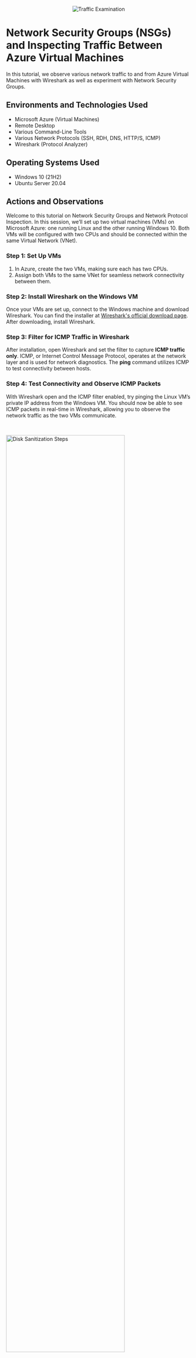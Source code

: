 <p align="center">
<img src="https://i.imgur.com/Ua7udoS.png" alt="Traffic Examination"/>
</p>

<h1>Network Security Groups (NSGs) and Inspecting Traffic Between Azure Virtual Machines</h1>
In this tutorial, we observe various network traffic to and from Azure Virtual Machines with Wireshark as well as experiment with Network Security Groups. <br />




<h2>Environments and Technologies Used</h2>

- Microsoft Azure (Virtual Machines)
- Remote Desktop
- Various Command-Line Tools
- Various Network Protocols (SSH, RDH, DNS, HTTP/S, ICMP)
- Wireshark (Protocol Analyzer)

<h2>Operating Systems Used </h2>

- Windows 10 (21H2)
- Ubuntu Server 20.04

<h2>Actions and Observations</h2>

<p>
</p>
<p>
Welcome to this tutorial on Network Security Groups and Network Protocol Inspection. In this session, we’ll set up two virtual machines (VMs) on Microsoft Azure: one running Linux and the other running Windows 10. Both VMs will be configured with two CPUs and should be connected within the same Virtual Network (VNet).

### Step 1: Set Up VMs
1. In Azure, create the two VMs, making sure each has two CPUs.
2. Assign both VMs to the same VNet for seamless network connectivity between them.

### Step 2: Install Wireshark on the Windows VM
Once your VMs are set up, connect to the Windows machine and download Wireshark. You can find the installer at [Wireshark's official download page](https://www.wireshark.org/download.html). After downloading, install Wireshark.

### Step 3: Filter for ICMP Traffic in Wireshark
After installation, open Wireshark and set the filter to capture **ICMP traffic only**. ICMP, or Internet Control Message Protocol, operates at the network layer and is used for network diagnostics. The **ping** command utilizes ICMP to test connectivity between hosts.

### Step 4: Test Connectivity and Observe ICMP Packets
With Wireshark open and the ICMP filter enabled, try pinging the Linux VM’s private IP address from the Windows VM. You should now be able to see ICMP packets in real-time in Wireshark, allowing you to observe the network traffic as the two VMs communicate.
</p>
<br />
<p>
<img src="https://i.imgur.com/IIUShxp.png" height="80%" width="80%" alt="Disk Sanitization Steps"/>
</p>
<p>
In Wireshark, each packet can be inspected individually to reveal detailed information about the data being transmitted. When you ping the Linux VM from the Windows VM, you can select each ICMP packet in Wireshark to view the packet details pane. This pane shows you everything from the packet headers to the payload data, illustrating exactly what information is being sent with each ping request and response.
</p>
<br />
<p>
<img src="https://i.imgur.com/GLxSIG3.png" height="80%" width="80%" alt="Disk Sanitization Steps"/>
</p>
<p>
In the next part of the lab, we’ll set up a continuous ping from the Windows VM to the Linux VM. Using the command `ping -t [Linux_IP]`, we can initiate an ongoing ping that will continue indefinitely until manually stopped. While this ping is running, we’ll move to the Linux VM to configure its firewall settings and observe the impact.

### Steps:
1. **Start Continuous Ping**: On the Windows VM, open a command prompt and enter `ping -t [Linux_IP]`, where `[Linux_IP]` is the private IP address of the Linux VM. This will continuously send ICMP Echo Requests to the Linux VM.

2. **Block ICMP on Linux VM**: On the Linux VM, we’ll configure the firewall to block ICMP traffic. This can be achieved by creating a new **Network Security Group (NSG)** on Azure:
   - Go to the **Network Security Groups** section for the Linux VM in the Azure portal.
   - Create a new inbound security rule that denies ICMP traffic.
   - Save and apply the changes.

3. **Observe the Impact**: After setting the rule to block ICMP, you should notice that the continuous ping on the Windows VM no longer receives Echo Replies from the Linux VM. This indicates that ICMP traffic is effectively blocked.

4. **Re-allow ICMP Traffic**: To re-establish connectivity, go back to the **Network Security Group** settings for the Linux VM and modify the rule to allow ICMP traffic. Once saved, the Windows VM should start receiving Echo Replies again, confirming that ICMP traffic is permitted.

This step demonstrates how blocking and allowing ICMP traffic on the firewall impacts network connectivity and highlights the role of Network Security Groups in managing traffic flow between virtual machines.
</p>
<br />
<img src="https://i.imgur.com/5vXO75R.png" height="80%" width="80%" alt="Disk Sanitization Steps"/>
</p>
<img src="https://i.imgur.com/Asl80tN.png" height="80%" width="80%" alt="Disk Sanitization Steps"/>
<p>
In the following part of the lab, we’ll establish an SSH connection from the Windows VM to the Linux VM to observe SSH traffic in Wireshark. SSH (Secure Shell) provides command-line access to remote machines, enabling secure data exchange, but it does not have a graphical interface.

### Steps:
1. **Set Wireshark Filter**: On the Windows VM, open Wireshark and set the filter to capture **SSH traffic only**. This will allow you to focus solely on packets related to the SSH connection.

2. **Establish SSH Connection**: Open a command prompt on the Windows VM and initiate an SSH session to the Linux VM using the following command:
   
   ssh labuser@10.0.0.5
   ```


3. **Observe SSH Packets in Wireshark**: Once the SSH session starts, you’ll see Wireshark capturing packets labeled with the SSH protocol. This allows you to monitor the encrypted communication between the Windows VM and Linux VM in real time.

Since SSH traffic is encrypted, Wireshark will show the packet headers and metadata but won’t be able to display the actual content of the commands entered. However, this demonstrates how SSH packets appear in network traffic and the security of SSH, as the command data is not visible.
</p>
<br />
<img src="https://i.imgur.com/zteR41r.png" height="80%" width="80%" alt="Disk Sanitization Steps"/>
</p>
<p>

Next, we’ll use Wireshark to observe DHCP traffic, which is used to dynamically assign IP addresses to devices on a network. DHCP operates over ports 67 and 68.

Steps:
Set Wireshark Filter: In Wireshark, set the filter to capture DHCP traffic only. You can use the filter udp.port == 67 || udp.port == 68 to focus on DHCP packets.

Request a New IP Address: On the Windows VM, open the command prompt and enter the command:

ipconfig /renew
This command requests a new IP address from the DHCP server, prompting DHCP packets to be exchanged between your machine and the server.

Observe DHCP Packets in Wireshark: After running the command, you should see DHCP packets appear in Wireshark. The packets typically include:

DHCP Discover: The client’s request for network information.
DHCP Offer: The server’s offer of an IP address and other settings.
DHCP Request: The client’s request to use the offered IP.
DHCP Acknowledgment: The server’s confirmation of the IP assignment.
This process highlights the role of DHCP in network configuration and demonstrates how Wireshark can capture the specific steps in IP address allocation.

</p>
<br />
<img src="https://i.imgur.com/vU8fpQf.png" height="80%" width="80%" alt="Disk Sanitization Steps"/>
</p>
<p>
Time to filter DNS traffic. We will set wireshark to filter DNS traffic. We will initiate DNS traffic by typing in the command "nslookup www.google.com" this command essentially asks our DNS server what is google's IP address.
</p>
<br />
<img src="https://i.imgur.com/VMcwmsO.png" height="80%" width="80%" alt="Disk Sanitization Steps"/>
</p>
<p>
Finally, let’s filter Wireshark to capture **RDP traffic**, which uses **TCP port 3389**. RDP allows us to connect to our virtual machine with a graphical interface, and once connected, it continuously sends data.

### Steps:
1. **Set the RDP Filter in Wireshark**: In Wireshark, type `tcp.port == 3389` in the filter bar to show only RDP traffic.

2. **Observe RDP Traffic**: You’ll notice Wireshark capturing a lot of RDP packets nonstop. This happens because RDP is constantly sending data to keep the remote session updated, including screen changes, mouse movements, and keyboard inputs.

3. **Understand the Traffic**: The large number of packets reflects how RDP continuously updates your remote session. 

This example shows how much traffic RDP generates and how Wireshark can capture it all in real time.
</p>
<br />
<img src="https://i.imgur.com/VxXGv6X.png" height="80%" width="80%" alt="Disk Sanitization Steps"/>
</p>
<p>
